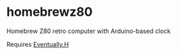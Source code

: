 # homebrewz80
Homebrew Z80 retro computer with Arduino-based clock

Requires [Eventually.H](https://github.com/johnnyb/Eventually)
